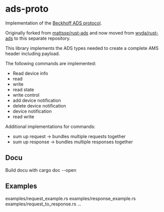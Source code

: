 # ads-proto

Implementation of the [Beckhoff ADS protocol](https://download.beckhoff.com/download/document/automation/twincat3/TwinCAT_3_ADS_INTRO_EN.pdf). 

Originally forked from [mattsse/rust-ads](https://github.com/mattsse/rust-ads) 
and now moved from [wyda/rust-ads](https://github.com/wyda/rust-ads) to this separate repository.

This library implements the ADS types needed to create a complete AMS header including payload.

The following commands are implemented:
- Read device info
- read
- write
- read state
- write control
- add device notification
- delete device notification
- device notification
- read write

Additional implementations for commands:
- sum up request -> bundles multiple requests together
- sum up response -> bundles multiple responses together

## Docu
Build docu with cargo doc --open
## Examples
examples/request_example.rs 
examples/response_example.rs 
examples/request_to_response.rs 
...